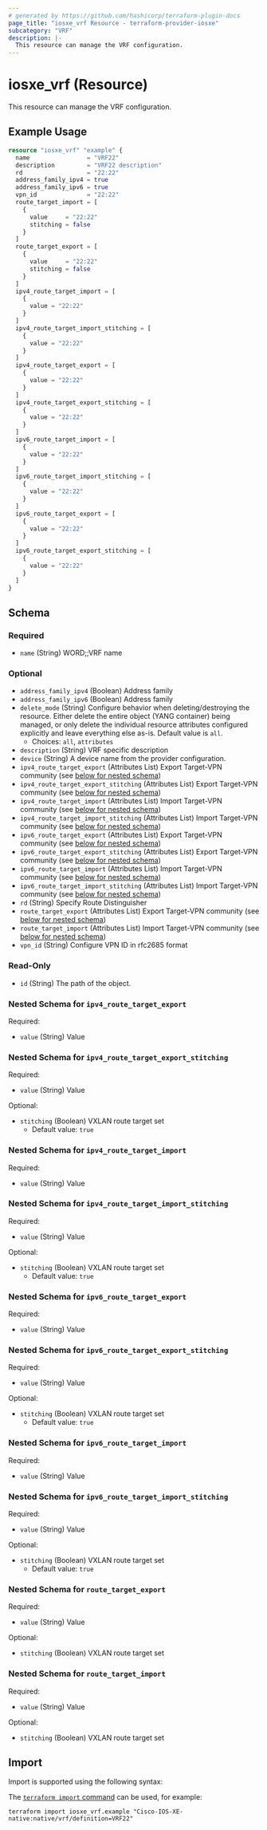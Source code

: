 ```yaml
---
# generated by https://github.com/hashicorp/terraform-plugin-docs
page_title: "iosxe_vrf Resource - terraform-provider-iosxe"
subcategory: "VRF"
description: |-
  This resource can manage the VRF configuration.
---
```


# iosxe_vrf (Resource)

This resource can manage the VRF configuration.

## Example Usage

```terraform
resource "iosxe_vrf" "example" {
  name                = "VRF22"
  description         = "VRF22 description"
  rd                  = "22:22"
  address_family_ipv4 = true
  address_family_ipv6 = true
  vpn_id              = "22:22"
  route_target_import = [
    {
      value     = "22:22"
      stitching = false
    }
  ]
  route_target_export = [
    {
      value     = "22:22"
      stitching = false
    }
  ]
  ipv4_route_target_import = [
    {
      value = "22:22"
    }
  ]
  ipv4_route_target_import_stitching = [
    {
      value = "22:22"
    }
  ]
  ipv4_route_target_export = [
    {
      value = "22:22"
    }
  ]
  ipv4_route_target_export_stitching = [
    {
      value = "22:22"
    }
  ]
  ipv6_route_target_import = [
    {
      value = "22:22"
    }
  ]
  ipv6_route_target_import_stitching = [
    {
      value = "22:22"
    }
  ]
  ipv6_route_target_export = [
    {
      value = "22:22"
    }
  ]
  ipv6_route_target_export_stitching = [
    {
      value = "22:22"
    }
  ]
}
```

<!-- schema generated by tfplugindocs -->
## Schema

### Required

- `name` (String) WORD;;VRF name

### Optional

- `address_family_ipv4` (Boolean) Address family
- `address_family_ipv6` (Boolean) Address family
- `delete_mode` (String) Configure behavior when deleting/destroying the resource. Either delete the entire object (YANG container) being managed, or only delete the individual resource attributes configured explicitly and leave everything else as-is. Default value is `all`.
  - Choices: `all`, `attributes`
- `description` (String) VRF specific description
- `device` (String) A device name from the provider configuration.
- `ipv4_route_target_export` (Attributes List) Export Target-VPN community (see [below for nested schema](#nestedatt--ipv4_route_target_export))
- `ipv4_route_target_export_stitching` (Attributes List) Export Target-VPN community (see [below for nested schema](#nestedatt--ipv4_route_target_export_stitching))
- `ipv4_route_target_import` (Attributes List) Import Target-VPN community (see [below for nested schema](#nestedatt--ipv4_route_target_import))
- `ipv4_route_target_import_stitching` (Attributes List) Import Target-VPN community (see [below for nested schema](#nestedatt--ipv4_route_target_import_stitching))
- `ipv6_route_target_export` (Attributes List) Export Target-VPN community (see [below for nested schema](#nestedatt--ipv6_route_target_export))
- `ipv6_route_target_export_stitching` (Attributes List) Export Target-VPN community (see [below for nested schema](#nestedatt--ipv6_route_target_export_stitching))
- `ipv6_route_target_import` (Attributes List) Import Target-VPN community (see [below for nested schema](#nestedatt--ipv6_route_target_import))
- `ipv6_route_target_import_stitching` (Attributes List) Import Target-VPN community (see [below for nested schema](#nestedatt--ipv6_route_target_import_stitching))
- `rd` (String) Specify Route Distinguisher
- `route_target_export` (Attributes List) Export Target-VPN community (see [below for nested schema](#nestedatt--route_target_export))
- `route_target_import` (Attributes List) Import Target-VPN community (see [below for nested schema](#nestedatt--route_target_import))
- `vpn_id` (String) Configure VPN ID in rfc2685 format

### Read-Only

- `id` (String) The path of the object.

<a id="nestedatt--ipv4_route_target_export"></a>
### Nested Schema for `ipv4_route_target_export`

Required:

- `value` (String) Value


<a id="nestedatt--ipv4_route_target_export_stitching"></a>
### Nested Schema for `ipv4_route_target_export_stitching`

Required:

- `value` (String) Value

Optional:

- `stitching` (Boolean) VXLAN route target set
  - Default value: `true`


<a id="nestedatt--ipv4_route_target_import"></a>
### Nested Schema for `ipv4_route_target_import`

Required:

- `value` (String) Value


<a id="nestedatt--ipv4_route_target_import_stitching"></a>
### Nested Schema for `ipv4_route_target_import_stitching`

Required:

- `value` (String) Value

Optional:

- `stitching` (Boolean) VXLAN route target set
  - Default value: `true`


<a id="nestedatt--ipv6_route_target_export"></a>
### Nested Schema for `ipv6_route_target_export`

Required:

- `value` (String) Value


<a id="nestedatt--ipv6_route_target_export_stitching"></a>
### Nested Schema for `ipv6_route_target_export_stitching`

Required:

- `value` (String) Value

Optional:

- `stitching` (Boolean) VXLAN route target set
  - Default value: `true`


<a id="nestedatt--ipv6_route_target_import"></a>
### Nested Schema for `ipv6_route_target_import`

Required:

- `value` (String) Value


<a id="nestedatt--ipv6_route_target_import_stitching"></a>
### Nested Schema for `ipv6_route_target_import_stitching`

Required:

- `value` (String) Value

Optional:

- `stitching` (Boolean) VXLAN route target set
  - Default value: `true`


<a id="nestedatt--route_target_export"></a>
### Nested Schema for `route_target_export`

Required:

- `value` (String) Value

Optional:

- `stitching` (Boolean) VXLAN route target set


<a id="nestedatt--route_target_import"></a>
### Nested Schema for `route_target_import`

Required:

- `value` (String) Value

Optional:

- `stitching` (Boolean) VXLAN route target set

## Import

Import is supported using the following syntax:

The [`terraform import` command](https://developer.hashicorp.com/terraform/cli/commands/import) can be used, for example:

```shell
terraform import iosxe_vrf.example "Cisco-IOS-XE-native:native/vrf/definition=VRF22"
```
